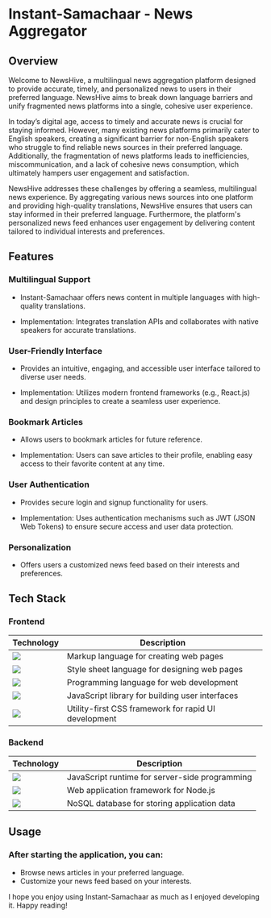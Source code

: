 # Instant-Samachaar - News Aggregator

## Overview

Welcome to NewsHive, a multilingual news aggregation platform designed to provide accurate, timely, and personalized news to users in their preferred language. NewsHive aims to break down language barriers and unify fragmented news platforms into a single, cohesive user experience.

In today’s digital age, access to timely and accurate news is crucial for staying informed. However, many existing news platforms primarily cater to English speakers, creating a significant barrier for non-English speakers who struggle to find reliable news sources in their preferred language. Additionally, the fragmentation of news platforms leads to inefficiencies, miscommunication, and a lack of cohesive news consumption, which ultimately hampers user engagement and satisfaction.

NewsHive addresses these challenges by offering a seamless, multilingual news experience. By aggregating various news sources into one platform and providing high-quality translations, NewsHive ensures that users can stay informed in their preferred language. Furthermore, the platform's personalized news feed enhances user engagement by delivering content tailored to individual interests and preferences.


## Features

### Multilingual Support

- Instant-Samachaar offers news content in multiple languages with high-quality translations.
  
- Implementation: Integrates translation APIs  and collaborates with native speakers for accurate translations.

### User-Friendly Interface

- Provides an intuitive, engaging, and accessible user interface tailored to diverse user needs.
  
- Implementation: Utilizes modern frontend frameworks (e.g., React.js) and design principles to create a seamless user experience.

### Bookmark Articles

- Allows users to bookmark articles for future reference.
  
- Implementation: Users can save articles to their profile, enabling easy access to their favorite content at any time.

### User Authentication

- Provides secure login and signup functionality for users.
  
- Implementation: Uses authentication mechanisms such as JWT (JSON Web Tokens) to ensure secure access and user data protection.

### Personalization

- Offers users a customized news feed based on their interests and preferences.
  

## Tech Stack

### Frontend

| Technology  | Description                                          |
|-------------|------------------------------------------------------|
|  <img src="https://img.shields.io/badge/html5%20-%23E34F26.svg?&style=for-the-badge&logo=html5&logoColor=white"/>       | Markup language for creating web pages               |
| <img src="https://img.shields.io/badge/css3%20-%231572B6.svg?&style=for-the-badge&logo=css3&logoColor=white"/>        | Style sheet language for designing web pages         |
| <img src="https://img.shields.io/badge/javascript%20-%23323330.svg?&style=for-the-badge&logo=javascript&logoColor=%23F7DF1E"/>  | Programming language for web development             |
| <img src="https://img.shields.io/badge/react%20-%2320232a.svg?&style=for-the-badge&logo=react&logoColor=%2361DAFB"/>    | JavaScript library for building user interfaces      |
| <img src="https://img.shields.io/badge/Tailwind%20-%231572B6.svg?&style=for-the-badge&logoColor=white"/>  |  Utility-first CSS framework for rapid UI development |

### Backend

| Technology  | Description                                          |
|-------------|------------------------------------------------------|
| <img src="https://img.shields.io/badge/node.js%20-%2343853D.svg?&style=for-the-badge&logo=node.js&logoColor=white"/>    | JavaScript runtime for server-side programming       |
| <img src="https://img.shields.io/badge/express.js%20-%23404d59.svg?&style=for-the-badge"/>   | Web application framework for Node.js                |
|  <img src="https://img.shields.io/badge/MongoDB-%234ea94b.svg?&style=for-the-badge&logo=mongodb&logoColor=white"/>     | NoSQL database for storing application data          |


## Usage

### After starting the application, you can:

- Browse news articles in your preferred language.
- Customize your news feed based on your interests.


I hope you enjoy using Instant-Samachaar as much as I enjoyed developing it. Happy reading!

